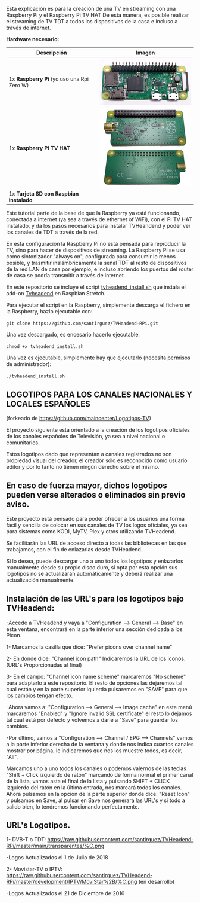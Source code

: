 Esta explicación es para la creación de una TV en streaming con una Raspberry Pi y el Raspberry Pi TV HAT
De esta manera, es posible realizar el streaming de TV TDT a todos los dispositivos de la casa e incluso a través de internet.

**Hardware necesario:**

Descripción | Imagen
------------ | -------------
1x **Raspberry Pi** (yo uso una Rpi Zero W) | <img src="images/Pi_Zero_W.jpg" width="300">
1x **Raspberry Pi TV HAT** | <img src="images/PI_TV_HAT.png" width="300">
1x **Tarjeta SD con Raspbian instalado** |

Este tutorial parte de la base de que la Raspberry ya está funcionando, conectada a internet (ya sea a través de ethernet of WiFi), con el Pi TV HAT instalado, y da los pasos necesarios para instalar TVHeandend y poder ver los canales de TDT a través de la red.

En esta configuración la Raspberry Pi no está pensada para reproducir la TV, sino para hacer de dispositivos de streaming.
La Raspberry Pi se usa como sintonizador "always on", configurada para consumir lo menos posible, y trasmitir inalámbricamente la señal TDT al resto de dispositivos de la red LAN de casa por ejemplo, e incluso abriendo los puertos del router de casa se podría transmitir a través de internet.

En este repositorio se incluye el script [tvheadend_install.sh](tvheadend_install.sh) que instala el add-on [Tvheadend](https://tvheadend.org/) en Raspbian Stretch.

Para ejecutar el script en la Raspberry, simplemente descarga el fichero en la Raspberry, hazlo ejecutable con:

`git clone https://github.com/santirguez/TVHeadend-RPi.git`

Una vez descargado, es encesario hacerlo ejecutable:

`chmod +x tvheadend_install.sh`

Una vez es ejecutable, simplemente hay que ejecutarlo (necesita permisos de administrador):

`./tvheadend_install.sh`

## LOGOTIPOS PARA LOS CANALES NACIONALES Y LOCALES ESPAÑOLES 
  (forkeado de https://github.com/maincenter/Logotipos-TV)
  
El proyecto siguiente está orientado a la creación de los logotipos oficiales de los canales españoles de Televisión, ya sea a nivel nacional o comunitarios.

Estos logotipos dado que representan a canales registrados no son propiedad visual del creador, el creador sólo es reconocido como usuario editor y por lo tanto no tienen ningún derecho sobre el mismo.

En caso de fuerza mayor, dichos logotipos pueden verse alterados o eliminados sin previo aviso.
--------------------------------------------------------------------------------------------------------------------
Este proyecto está pensado para poder ofrecer a los usuarios una forma fácil y sencilla de colocar en sus canales de TV los logos oficiales, ya sea para sistemas como KODI, MyTV, Plex y otros utilizando TVHeadend.

Se facilitarán las URL de acceso directo a todas las bibliotecas en las que trabajamos, con el fin de enlazarlas desde TVHeadend.

Si lo desea, puede descargar uno a uno todos los logotipos y enlazarlos manualmente desde su propio disco duro, si opta por esta opción sus logotipos no se actualizarán automáticamente y deberá realizar una actualización manualmente.

Instalación de las URL's para los logotipos bajo TVHeadend:
--------------------------------------------------------------------------------------------------------------------
-Accede a TVHeadend y vaya a "Configuration --> General --> Base" en esta ventana, encontrará en la parte inferior una sección dedicada a los Picon.

1- Marcamos la casilla que dice: "Prefer picons over channel name"

2- En donde dice: "Channel icon path" Indicaremos la URL de los iconos. (URL's Proporcionadas al final)

3- En el campo: "Channel icon name scheme" marcaremos "No scheme" para adaptarlo a este repositorio.
El resto de opciones las dejaremos tal cual están y en la parte superior iquierda pulsaremos en "SAVE" para que los cambios tengan efecto.

-Ahora vamos a: "Configuration --> General --> Image cache" en este menú marcaremos "Enabled" y "Ignore invalid SSL certificate" el  resto lo dejamos tal cual está por defecto y volvemos a darle a "Save" para guardar los cambios.

-Por último, vamos a "Configuration --> Channel / EPG --> Channels" vamos a la parte inferior derecha de la ventana y donde nos indica cuantos canales mostrar por página, le indicaremos que nos los muestre todos, es decir, "All".

Marcamos uno a uno todos los canales o podemos valernos de las teclas "Shift + Click izquierdo de ratón" marcando de forma normal el primer canal de la lista, vamos asta el final de la lista y pulsando SHIFT + CLICK Izquierdo del ratón en la última entrada, nos marcará todos los canales. Ahora pulsamos en la opción de la parte superior donde dice: "Reset Icon" y pulsamos en Save, al pulsar en Save nos generará las URL's y si todo a salido bien, lo tendremos funcionando perfectamente.

URL's Logotipos.
--------------------------------------------------------------------------------------------------------------------
1- DVB-T o TDT: https://raw.githubusercontent.com/santirguez/TVHeadend-RPi/master/main/transparentes/%C.png

-Logos Actualizados el 1 de Julio de 2018

2- Movistar-TV o IPTV: https://raw.githubusercontent.com/santirguez/TVHeadend-RPi/master/development/IPTV/MoviStar%2B/%C.png (en desarrollo)

-Logos Actualizados el 21 de Diciembre de 2016
